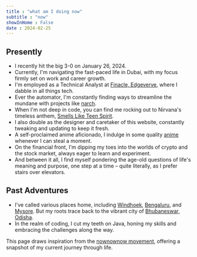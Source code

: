 ```yaml
---
title : "what am I doing now"
subtitle : "now"
showInHome : False
date : 2024-02-25
---
```



## Presently

- I recently hit the big 3-0 on January 26, 2024.
- Currently, I'm navigating the fast-paced life in Dubai, with my focus firmly set on work and career growth.
- I'm employed as a Technical Analyst at [Finacle, Edgeverve](https://www.edgeverve.com/finacle/), where I dabble in all things tech.
- Ever the automator, I'm constantly finding ways to streamline the mundane with projects like [narch](https://gitlab.com/niharokz/narch).
- When I'm not deep in code, you can find me rocking out to Nirvana's timeless anthem, [Smells Like Teen Spirit](https://www.youtube.com/watch?v=hTWKbfoikeg).
- I also double as the designer and caretaker of this website, constantly tweaking and updating to keep it fresh.
- A self-proclaimed anime aficionado, I indulge in some quality [anime](/anime) whenever I can steal a moment.
- On the financial front, I'm dipping my toes into the worlds of crypto and the stock market, always eager to learn and experiment.
- And between it all, I find myself pondering the age-old questions of life's meaning and purpose, one step at a time – quite literally, as I prefer stairs over elevators.

## Past Adventures

- I've called various places home, including [Windhoek](https://en.wikipedia.org/wiki/Windhoek), [Bengaluru](https://en.wikipedia.org/wiki/Bengaluru), and [Mysore](https://en.wikipedia.org/wiki/Mysore). But my roots trace back to the vibrant city of [Bhubaneswar, Odisha](https://en.wikipedia.org/wiki/Bhubaneswar).
- In the realm of coding, I cut my teeth on Java, honing my skills and embracing the challenges along the way.

This page draws inspiration from the [nownownow movement](https://nownownow.com/), offering a snapshot of my current journey through life.
